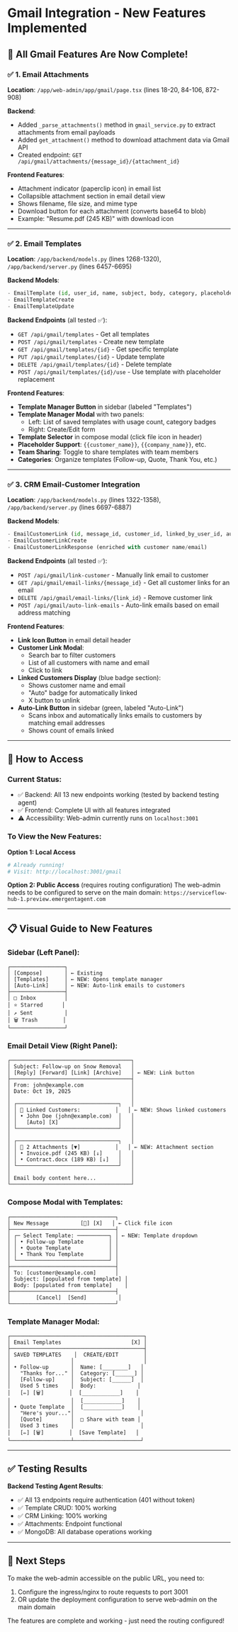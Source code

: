 # Gmail Integration - New Features Implemented

## 🎉 All Gmail Features Are Now Complete!

### ✅ 1. Email Attachments
**Location**: `/app/web-admin/app/gmail/page.tsx` (lines 18-20, 84-106, 872-908)

**Backend**:
- Added `_parse_attachments()` method in `gmail_service.py` to extract attachments from email payloads
- Added `get_attachment()` method to download attachment data via Gmail API
- Created endpoint: `GET /api/gmail/attachments/{message_id}/{attachment_id}`

**Frontend Features**:
- Attachment indicator (paperclip icon) in email list
- Collapsible attachment section in email detail view
- Shows filename, file size, and mime type
- Download button for each attachment (converts base64 to blob)
- Example: "Resume.pdf (245 KB)" with download icon

---

### ✅ 2. Email Templates
**Location**: `/app/backend/models.py` (lines 1268-1320), `/app/backend/server.py` (lines 6457-6695)

**Backend Models**:
```python
- EmailTemplate (id, user_id, name, subject, body, category, placeholders, is_shared, usage_count)
- EmailTemplateCreate
- EmailTemplateUpdate
```

**Backend Endpoints** (all tested ✅):
- `GET /api/gmail/templates` - Get all templates
- `POST /api/gmail/templates` - Create new template
- `GET /api/gmail/templates/{id}` - Get specific template
- `PUT /api/gmail/templates/{id}` - Update template
- `DELETE /api/gmail/templates/{id}` - Delete template
- `POST /api/gmail/templates/{id}/use` - Use template with placeholder replacement

**Frontend Features**:
- **Template Manager Button** in sidebar (labeled "Templates")
- **Template Manager Modal** with two panels:
  - Left: List of saved templates with usage count, category badges
  - Right: Create/Edit form
- **Template Selector** in compose modal (click file icon in header)
- **Placeholder Support**: `{{customer_name}}`, `{{company_name}}`, etc.
- **Team Sharing**: Toggle to share templates with team members
- **Categories**: Organize templates (Follow-up, Quote, Thank You, etc.)

---

### ✅ 3. CRM Email-Customer Integration
**Location**: `/app/backend/models.py` (lines 1322-1358), `/app/backend/server.py` (lines 6697-6887)

**Backend Models**:
```python
- EmailCustomerLink (id, message_id, customer_id, linked_by_user_id, auto_linked, notes)
- EmailCustomerLinkCreate
- EmailCustomerLinkResponse (enriched with customer name/email)
```

**Backend Endpoints** (all tested ✅):
- `POST /api/gmail/link-customer` - Manually link email to customer
- `GET /api/gmail/email-links/{message_id}` - Get all customer links for an email
- `DELETE /api/gmail/email-links/{link_id}` - Remove customer link
- `POST /api/gmail/auto-link-emails` - Auto-link emails based on email address matching

**Frontend Features**:
- **Link Icon Button** in email detail header
- **Customer Link Modal**:
  - Search bar to filter customers
  - List of all customers with name and email
  - Click to link
- **Linked Customers Display** (blue badge section):
  - Shows customer name and email
  - "Auto" badge for automatically linked
  - X button to unlink
- **Auto-Link Button** in sidebar (green, labeled "Auto-Link")
  - Scans inbox and automatically links emails to customers by matching email addresses
  - Shows count of emails linked

---

## 🎯 How to Access

### Current Status:
- ✅ Backend: All 13 new endpoints working (tested by backend testing agent)
- ✅ Frontend: Complete UI with all features integrated
- ⚠️ Accessibility: Web-admin currently runs on `localhost:3001`

### To View the New Features:

**Option 1: Local Access**
```bash
# Already running!
# Visit: http://localhost:3001/gmail
```

**Option 2: Public Access** (requires routing configuration)
The web-admin needs to be configured to serve on the main domain:
`https://serviceflow-hub-1.preview.emergentagent.com`

---

## 📋 Visual Guide to New Features

### Sidebar (Left Panel):
```
┌─────────────────┐
│ [Compose]       │ ← Existing
│ [Templates]     │ ← NEW: Opens template manager
│ [Auto-Link]     │ ← NEW: Auto-link emails to customers
├─────────────────┤
│ □ Inbox         │
│ ⭐ Starred      │
│ ↗ Sent          │
│ 🗑 Trash        │
└─────────────────┘
```

### Email Detail View (Right Panel):
```
┌──────────────────────────────────────┐
│ Subject: Follow-up on Snow Removal   │
│ [Reply] [Forward] [Link] [Archive]   │ ← NEW: Link button
├──────────────────────────────────────┤
│ From: john@example.com               │
│ Date: Oct 19, 2025                   │
│                                      │
│ ┌────────────────────────────────┐   │
│ │ 🔗 Linked Customers:           │   │ ← NEW: Shows linked customers
│ │ • John Doe (john@example.com)  │   │
│ │   [Auto] [X]                   │   │
│ └────────────────────────────────┘   │
│                                      │
│ ┌────────────────────────────────┐   │
│ │ 📎 2 Attachments [▼]           │   │ ← NEW: Attachment section
│ │ • Invoice.pdf (245 KB) [↓]     │   │
│ │ • Contract.docx (189 KB) [↓]   │   │
│ └────────────────────────────────┘   │
│                                      │
│ Email body content here...           │
└──────────────────────────────────────┘
```

### Compose Modal with Templates:
```
┌─────────────────────────────────┐
│ New Message          [📄] [X]   │ ← Click file icon
├─────────────────────────────────┤
│ ┌─ Select Template: ──────────┐ │ ← NEW: Template dropdown
│ │ • Follow-up Template        │ │
│ │ • Quote Template            │ │
│ │ • Thank You Template        │ │
│ └─────────────────────────────┘ │
├─────────────────────────────────┤
│ To: [customer@example.com]      │
│ Subject: [populated from template] │
│ Body: [populated from template]    │
├─────────────────────────────────┤
│        [Cancel]  [Send]          │
└─────────────────────────────────┘
```

### Template Manager Modal:
```
┌──────────────────────────────────────────┐
│ Email Templates                      [X] │
├──────────────────────────────────────────┤
│ SAVED TEMPLATES    │  CREATE/EDIT        │
│                   │                      │
│ • Follow-up       │  Name: [________]   │
│   "Thanks for..." │  Category: [______] │
│   [Follow-up]     │  Subject: [______]  │
│   Used 5 times    │  Body:             │
│   [✏️] [🗑️]        │  [____________]    │
│                   │  [____________]    │
│ • Quote Template  │  [____________]    │
│   "Here's your..."│                     │
│   [Quote]         │  □ Share with team │
│   Used 3 times    │                     │
│   [✏️] [🗑️]        │  [Save Template]   │
└───────────────────┴─────────────────────┘
```

---

## ✅ Testing Results

**Backend Testing Agent Results**:
- ✅ All 13 endpoints require authentication (401 without token)
- ✅ Template CRUD: 100% working
- ✅ CRM Linking: 100% working  
- ✅ Attachments: Endpoint functional
- ✅ MongoDB: All database operations working

---

## 🚀 Next Steps

To make the web-admin accessible on the public URL, you need to:

1. Configure the ingress/nginx to route requests to port 3001
2. OR update the deployment configuration to serve web-admin on the main domain

The features are complete and working - just need the routing configured!
